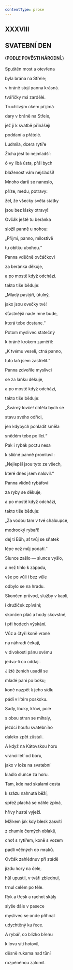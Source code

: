 ```yaml
---
contentType: prose
---
```


## XXXVIII  

## SVATEBNÍ DEN

#### (PODLE POVĚSTI NÁRODNÍ.)

Spuštěn most a otevřena  

byla brána na Střele;

v bráně stojí panna krásná.

tvářičky má zardělé.

Truchlivým okem přijímá

dary v bráně na Střele,

jež jí k svatbě přinášejí

poddaní a přátelé.

Ludmila, dcera rytíře

Žicha jest to nejmladší:

ó vy líbá ústa, přál bych

blaženost vám nejsladší!

Mnoho darů se naneslo,

příze, medu, potravy:

žel, že všecky světa statky

jsou bez lásky otravy!

Ovčák ještě tu beránka

složil panně u nohou:

„Přijmi, panno, milostivě

tu obítku ubohou.“

Panna vděčně ovčáčkovi

za beránka děkuje,

a po mostě když odchází.

takto tiše běduje:

„Mladý pastýři, útulný,

jako jsou ovečky tvé!

šťastnější nade mne bude,

která tebe dostane.“

Potom myslivec statečný

k bráně krokem zaměřil:

„K tvému veselí, ctná panno,

tuto laň jsem zastřelil.“

Panna zdvořile myslivci

se za laňku děkuje,

a po mostě když odchází,

takto tiše běduje:

„Švárný lovče! chtěla bych se

stavu svého odříci,

jen kdybych pohladit směla

snědém tebe po líci.“

Pak i rybák poctu nesa

k sličné panně promluvil:

„Nejlepší jsou tyto ze všech,

které dnes jsem nalovil.“

Panna vlídně rybářovi

za ryby se děkuje,

a po mostě když odchází,

takto tiše běduje:

„Za vodou tam v tvé chaloupce,

modrooký rybaři!

dej ti Bůh, ať tvůj se sňatek

lépe než můj podaří.“

Slunce zašlo — slunce vyšlo,

a než tíhlo k západu,

vše po vůli i bez vůle

odbylo se na hradu.

Skončen průvod, služby v kapli,

i družiček zpívání;

skončen pláč a hody skovstné,

i při hodech výskání.

Vůz a čtyři koně vrané

na náhradí čekají,

v divokosti pánu svému

jedva-li co oddají.

Jižtě ženich usadil se

mladé paní po boku;

koně nazpět k jeho sídlu

pádí v lítém poskoku.

Sady, louky, křoví, pole

s obou stran se míhaly,

jezdci houfu svatebního

daleko zpět zůstali.

A když na Kátovskou horu

vranci letí od boru,

jako v lože na svatební

kladlo slunce za horu.

Tam, kde nad skalami cesta

k srázu nahnutá běží,

spřež plachá se náhle zpíná,

hřívy husté vyježí.

Mžikem jak kdy blesk zasvítí

z chumle černých oblaků,

choť s rytířem, koně s vozem

padli věčných do mraků.

Ovčák zahlédnuv při stádě

jízdu hory na čele,

hůl upustil, v tváři zblednul,

trnul celém po těle.

Ryk a třesk a rachot skály

slyše dále v pasece

myslivec se onde přihnal

udychtěný ku řece.

A rybář, co blízko břehu

k lovu síti hotovil,

děsně rukama nad tůní

rozpěněnou zalomil.
